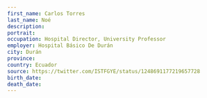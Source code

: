 ```yaml
---
first_name: Carlos Torres
last_name: Noé
description: 
portrait: 
occupation: Hospital Director, University Professor
employer: Hospital Básico De Durán
city: Durán
province: 
country: Ecuador
source: https://twitter.com/ISTFGYE/status/1248691177219657728
birth_date: 
death_date: 
---
```

